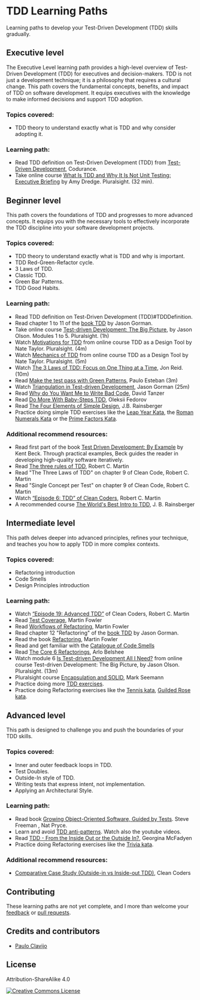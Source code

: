 # TDD Learning Paths

Learning paths to develop your Test-Driven Development (TDD) skills gradually.

## Executive level
The Executive Level learning path provides a high-level overview of Test-Driven Development (TDD) for executives and decision-makers. TDD is not just a development technique; it is a philosophy that requires a cultural change. This path covers the fundamental concepts, benefits, and impact of TDD on software development. It equips executives with the knowledge to make informed decisions and support TDD adoption.

### Topics covered:
- TDD theory to understand exactly what is TDD and why consider adopting it.

### Learning path:
- Read TDD definition on Test-Driven Development (TDD) from [Test-Driven Development](https://www.codurance.com/test-driven-development-guide), Codurance.
- Take online course [What Is TDD and Why It Is Not Unit Testing: Executive Briefing](https://app.pluralsight.com/library/courses/tdd-is-not-unit-testing-executive-briefing/table-of-contents) by Amy Dredge. Pluralsight. (32 min).


## Beginner level
This path covers the foundations of TDD and progresses to more advanced concepts. It equips you with the necessary tools to effectively incorporate the TDD discipline into your software development projects.

### Topics covered:
- TDD theory to understand exactly what is TDD and why is important.
- TDD Red-Green-Refactor cycle.
- 3 Laws of TDD.
- Classic TDD.
- Green Bar Patterns.
- TDD Good Habits.

### Learning path:
- Read TDD definition on Test-Driven Development (TDD)#TDDDefinition.
- Read chapter 1 to 11 of the [book TDD](https://codemanship.co.uk/tdd_jasongorman_codemanship.pdf) by Jason Gorman.
- Take online course [Test-driven Development: The Big Picture](https://app.pluralsight.com/library/courses/test-driven-development-big-picture-2022), by Jason Olson. Modules 1 to 5. Pluralsight. (1h)
- Watch [Motivations for TDD](https://app.pluralsight.com/ilx/video-courses/3a6b15b5-0f5e-4753-91bd-0ecab4d98769/a06a027b-8d25-4955-8ef5-07b1b2776dcd/807e8105-8e33-4a0c-a2da-08a98f396615) from online course TDD as a Design Tool by Nate Taylor. Pluralsight. (4m)
- Watch [Mechanics of TDD](https://app.pluralsight.com/ilx/video-courses/3a6b15b5-0f5e-4753-91bd-0ecab4d98769/a06a027b-8d25-4955-8ef5-07b1b2776dcd/daf15ce9-c356-4439-a1ef-3c8d037effed) from online course TDD as a Design Tool by Nate Taylor. Pluralsight. (5m)
- Watch [The 3 Laws of TDD: Focus on One Thing at a Time](https://qualitycoding.org/3-laws-tdd/), Jon Reid. (10m)
- Read [Make the test pass with Green Patterns](https://paucls.wordpress.com/2024/05/24/tdd-make-the-test-pass-with-green-patterns/), Paulo Esteban (3m)
- Watch [Triangulation in Test-driven Development](https://www.youtube.com/watch?v=E8gipX_C5fM), Jason Gorman (25m)
- Read [Why do You Want Me to Write Bad Code](https://www.davidtanzer.net/david%27s%20blog/tdd/2018/08/21/why_do_you_want_me_to_write_wrong_code.html), David Tanzer
- Read [Do More With Baby-Steps TDD](https://www.tddfellow.com/blog/2016/10/19/do-more-with-baby-steps-tdd/), Oleksii Fedorov
- Read [The Four Elements of Simple Design](https://blog.jbrains.ca/permalink/the-four-elements-of-simple-design), J.B. Rainsberger
- Practice doing simple TDD exercises like the [Leap Year Kata](https://codingdojo.org/kata/LeapYears/), the [Roman Numerals Kata](https://kata-log.rocks/roman-numerals-kata) or the [Prime Factors Kata](http://butunclebob.com/ArticleS.UncleBob.ThePrimeFactorsKata).

### Additional recommend resources:
- Read first part of the book [Test Driven Development: By Example](https://www.goodreads.com/book/show/387190.Test_Driven_Development) by Kent Beck. Through practical examples, Beck guides the reader in developing high-quality software iteratively.
- Read [The three rules of TDD](http://butunclebob.com/ArticleS.UncleBob.TheThreeRulesOfTdd), Robert C. Martin
- Read "The Three Laws of TDD" on chapter 9 of Clean Code, Robert C. Martin
- Read "Single Concept per Test" on chapter 9 of Clean Code, Robert C. Martin
- Watch [“Episode 6: TDD” of Clean Coders](https://cleancoders.com/episode/clean-code-episode-6-p1), Robert C. Martin
- A recommended course [The World's Best Intro to TDD](https://www.jbrains.ca/training/course/worlds-best-intro-to-tdd), J. B. Rainsberger


## Intermediate level
This path delves deeper into advanced principles, refines your technique, and teaches you how to apply TDD in more complex contexts.

### Topics covered:
- Refactoring introduction
- Code Smells
- Design Principles introduction

### Learning path:
- Watch [“Episode 19: Advanced TDD”](https://cleancoders.com/episode/clean-code-episode-19-p1) of Clean Coders, Robert C. Martin
- Read [Test Coverage](https://martinfowler.com/bliki/TestCoverage.html), Martin Fowler
- Read [Workflows of Refactoring](https://martinfowler.com/articles/workflowsOfRefactoring/), Martin Fowler
- Read chapter 12 "Refactoring" of the [book TDD](https://codemanship.co.uk/tdd_jasongorman_codemanship.pdf) by Jason Gorman.
- Read the book [Refactoring](https://martinfowler.com/books/refactoring.html), Martin Fowler
- Read and get familiar with the [Catalogue of Code Smells](https://sourcemaking.com/refactoring/smells)
- Read [The Core 6 Refactorings](http://arlobelshee.com/the-core-6-refactorings), Arlo Belshee
- Watch module 6 [Is Test-driven Development All I Need?]() from online course Test-driven Development: The Big Picture, by Jason Olson. Pluralsight. (13m)
- Pluralsight course [Encapsulation and SOLID](https://app.pluralsight.com/library/courses/encapsulation-solid/table-of-contents), Mark Seemann
- Practice doing more [TDD exercises](https://kata-log.rocks/starter).
- Practice doing Refactoring exercises like the [Tennis kata](https://kata-log.rocks/tennis-kata), [Guilded Rose kata](https://kata-log.rocks/gilded-rose-kata).


## Advanced level
This path is designed to challenge you and push the boundaries of your TDD skills.

### Topics covered:
- Inner and outer feedback loops in TDD.
- Test Doubles.
- Outside-In style of TDD.
- Writing tests that express intent, not implementation.
- Applying an Architectural Style.

### Learning path:
- Read book [Growing Object-Oriented Software, Guided by Tests](https://www.goodreads.com/book/show/4268826-growing-object-oriented-software-guided-by-tests). Steve Freeman , Nat Pryce.
- Learn and avoid [TDD anti-patterns](https://www.codurance.com/publications/tdd-antipatters-series). Watch also the youtube videos.
- Read [TDD - From the Inside Out or the Outside In?](https://8thlight.com/insights/tdd-from-the-inside-out-or-the-outside-in), Georgina McFadyen
- Practice doing Refactoring exercises like the [Trivia kata](https://kata-log.rocks/ugly-trivia-kata).

### Additional recommend resources:
- [Comparative Case Study (Outside-in vs Inside-out TDD)](https://cleancoders.com/episode/comparativeDesign-episode-1), Clean Coders

## Contributing
These learning paths are not yet complete, and I more than welcome your [feedback](https://github.com/paucls/tdd-learning-paths/issues) or [pull requests](https://github.com/paucls/tdd-learning-paths/pulls).

## Credits and contributors
* [Paulo Clavijo](https://x.com/pclavijo)

## License
Attribution-ShareAlike 4.0

[![Creative Commons License](https://i.creativecommons.org/l/by-sa/4.0/88x31.png)](http://creativecommons.org/licenses/by-sa/4.0/)

